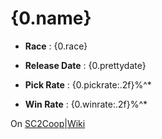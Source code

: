 # **{0.name}**

- **Race** : {0.race}

- **Release Date** : {0.prettydate}

- **Pick Rate** : {0.pickrate:.2f}%^*

- **Win Rate** : {0.winrate:.2f}%^*

On [SC2Coop]({0.sc2cooplinksafe})|[Wiki]({0.wikilinksafe})
